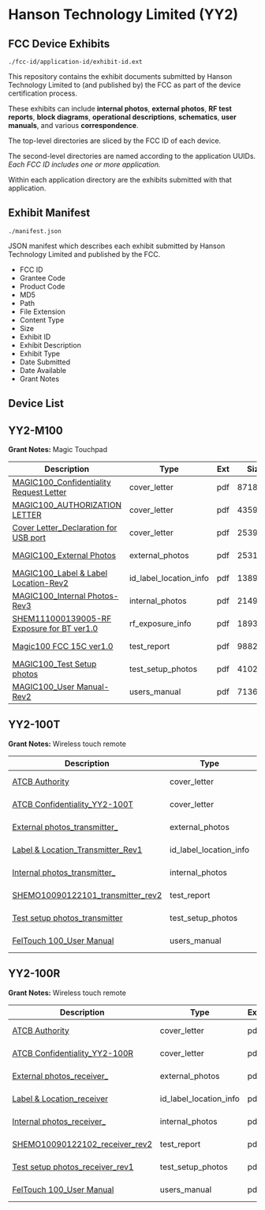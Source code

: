 # Hanson Technology Limited (YY2)
## FCC Device Exhibits

```
./fcc-id/application-id/exhibit-id.ext
```

This repository contains the exhibit documents submitted by Hanson Technology Limited to (and published by) the FCC as part of the device certification process.

These exhibits can include **internal photos**, **external photos**, **RF test reports**, **block diagrams**, **operational descriptions**, **schematics**, **user manuals**, and various **correspondence**.

The top-level directories are sliced by the FCC ID of each device.

The second-level directories are named according to the application UUIDs. *Each FCC ID includes one or more application.*

Within each application directory are the exhibits submitted with that application. 

## Exhibit Manifest

```
./manifest.json
```

JSON manifest which describes each exhibit submitted by Hanson Technology Limited and published by the FCC.

- FCC ID
- Grantee Code
- Product Code
- MD5
- Path
- File Extension
- Content Type
- Size
- Exhibit ID
- Exhibit Description
- Exhibit Type
- Date Submitted
- Date Available
- Grant Notes

## Device List
## YY2-M100
**Grant Notes:** Magic Touchpad

| Description | Type | Ext | Size | Submitted | Available |
| ----------- | ---- | --- | ---- | --------- | --------- |
| [MAGIC100_Confidentiality Request Letter](YY2-M100/e34f3bfb2fda81e4165f8798b05786c4/1602373.pdf) | cover_letter | pdf | 87186 | 2011-12-14 | 2011-12-15 |
| [MAGIC100_AUTHORIZATION LETTER](YY2-M100/e34f3bfb2fda81e4165f8798b05786c4/1602374.pdf) | cover_letter | pdf | 435912 | 2011-12-14 | 2011-12-15 |
| [Cover Letter_Declaration for USB port](YY2-M100/e34f3bfb2fda81e4165f8798b05786c4/1603046.pdf) | cover_letter | pdf | 253961 | 2011-12-14 | 2011-12-15 |
| [MAGIC100_External Photos](YY2-M100/e34f3bfb2fda81e4165f8798b05786c4/1602375.pdf) | external_photos | pdf | 2531613 | 2011-12-14 | 2011-12-15 |
| [MAGIC100_Label & Label Location-Rev2](YY2-M100/e34f3bfb2fda81e4165f8798b05786c4/1602376.pdf) | id_label_location_info | pdf | 138978 | 2011-12-14 | 2011-12-15 |
| [MAGIC100_Internal Photos-Rev3](YY2-M100/e34f3bfb2fda81e4165f8798b05786c4/1602377.pdf) | internal_photos | pdf | 2149998 | 2011-12-14 | 2011-12-15 |
| [SHEM111000139005-RF Exposure for BT ver1.0](YY2-M100/e34f3bfb2fda81e4165f8798b05786c4/1602381.pdf) | rf_exposure_info | pdf | 189366 | 2011-12-14 | 2011-12-15 |
| [Magic100 FCC 15C ver1.0](YY2-M100/e34f3bfb2fda81e4165f8798b05786c4/1602382.pdf) | test_report | pdf | 988284 | 2011-12-14 | 2011-12-15 |
| [MAGIC100_Test Setup photos](YY2-M100/e34f3bfb2fda81e4165f8798b05786c4/1602385.pdf) | test_setup_photos | pdf | 4102700 | 2011-12-14 | 2011-12-15 |
| [MAGIC100_User Manual-Rev2](YY2-M100/e34f3bfb2fda81e4165f8798b05786c4/1602387.pdf) | users_manual | pdf | 713638 | 2011-12-14 | 2011-12-15 |
## YY2-100T
**Grant Notes:** Wireless touch remote

| Description | Type | Ext | Size | Submitted | Available |
| ----------- | ---- | --- | ---- | --------- | --------- |
| [ATCB Authority](YY2-100T/0cf20177e0e625c45745b0211de01b7a/1395560.pdf) | cover_letter | pdf | 22478 | 2010-12-23 | 2010-12-23 |
| [ATCB Confidentiality_YY2-100T](YY2-100T/0cf20177e0e625c45745b0211de01b7a/1395585.pdf) | cover_letter | pdf | 30802 | 2010-12-23 | 2010-12-23 |
| [External photos_transmitter_](YY2-100T/0cf20177e0e625c45745b0211de01b7a/1395586.pdf) | external_photos | pdf | 410219 | 2010-12-23 | 2010-12-23 |
| [Label & Location_Transmitter_Rev1](YY2-100T/0cf20177e0e625c45745b0211de01b7a/1395587.pdf) | id_label_location_info | pdf | 140209 | 2010-12-23 | 2010-12-23 |
| [Internal photos_transmitter_](YY2-100T/0cf20177e0e625c45745b0211de01b7a/1395588.pdf) | internal_photos | pdf | 975862 | 2010-12-23 | 2010-12-23 |
| [SHEMO10090122101_transmitter_rev2](YY2-100T/0cf20177e0e625c45745b0211de01b7a/1395591.pdf) | test_report | pdf | 330556 | 2010-12-23 | 2010-12-23 |
| [Test setup photos_transmitter](YY2-100T/0cf20177e0e625c45745b0211de01b7a/1395592.pdf) | test_setup_photos | pdf | 1847662 | 2010-12-23 | 2010-12-23 |
| [FelTouch 100_User Manual](YY2-100T/0cf20177e0e625c45745b0211de01b7a/1395569.pdf) | users_manual | pdf | 1118023 | 2010-12-23 | 2010-12-23 |
## YY2-100R
**Grant Notes:** Wireless touch remote

| Description | Type | Ext | Size | Submitted | Available |
| ----------- | ---- | --- | ---- | --------- | --------- |
| [ATCB Authority](YY2-100R/5ca324648b8bae019aa598a81c3595e7/1395560.pdf) | cover_letter | pdf | 22478 | 2010-12-23 | 2010-12-23 |
| [ATCB Confidentiality_YY2-100R](YY2-100R/5ca324648b8bae019aa598a81c3595e7/1395561.pdf) | cover_letter | pdf | 30797 | 2010-12-23 | 2010-12-23 |
| [External photos_receiver_](YY2-100R/5ca324648b8bae019aa598a81c3595e7/1395562.pdf) | external_photos | pdf | 332909 | 2010-12-23 | 2010-12-23 |
| [Label & Location_receiver](YY2-100R/5ca324648b8bae019aa598a81c3595e7/1395563.pdf) | id_label_location_info | pdf | 132753 | 2010-12-23 | 2010-12-23 |
| [Internal photos_receiver_](YY2-100R/5ca324648b8bae019aa598a81c3595e7/1395564.pdf) | internal_photos | pdf | 1025602 | 2010-12-23 | 2010-12-23 |
| [SHEMO10090122102_receiver_rev2](YY2-100R/5ca324648b8bae019aa598a81c3595e7/1395567.pdf) | test_report | pdf | 174837 | 2010-12-23 | 2010-12-23 |
| [Test setup photos_receiver_rev1](YY2-100R/5ca324648b8bae019aa598a81c3595e7/1395568.pdf) | test_setup_photos | pdf | 2642006 | 2010-12-23 | 2010-12-23 |
| [FelTouch 100_User Manual](YY2-100R/5ca324648b8bae019aa598a81c3595e7/1395569.pdf) | users_manual | pdf | 1118023 | 2010-12-23 | 2010-12-23 |
